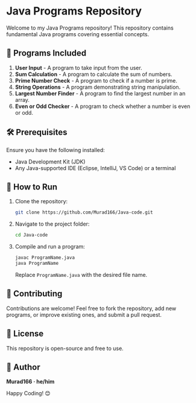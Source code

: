 # Java Programs Repository

Welcome to my Java Programs repository! This repository contains fundamental Java programs covering essential concepts.

## 📂 Programs Included

1. **User Input** - A program to take input from the user.
2. **Sum Calculation** - A program to calculate the sum of numbers.
3. **Prime Number Check** - A program to check if a number is prime.
4. **String Operations** - A program demonstrating string manipulation.
5. **Largest Number Finder** - A program to find the largest number in an array.
6. **Even or Odd Checker** - A program to check whether a number is even or odd.

## 🛠️ Prerequisites
Ensure you have the following installed:
- Java Development Kit (JDK)
- Any Java-supported IDE (Eclipse, IntelliJ, VS Code) or a terminal

## 🚀 How to Run
1. Clone the repository:
   ```sh
   git clone https://github.com/Murad166/Java-code.git
   ```
2. Navigate to the project folder:
   ```sh
   cd Java-code
   ```
3. Compile and run a program:
   ```sh
   javac ProgramName.java
   java ProgramName
   ```
   Replace `ProgramName.java` with the desired file name.

## 📌 Contributing
Contributions are welcome! Feel free to fork the repository, add new programs, or improve existing ones, and submit a pull request.

## 📜 License
This repository is open-source and free to use.

## 👤 Author
**Murad166 · he/him**

Happy Coding! 😊
